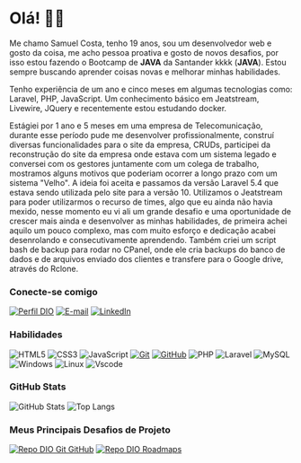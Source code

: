 # Olá! 👀👋

Me chamo Samuel Costa, tenho 19 anos, sou um desenvolvedor web e gosto da coisa, me acho pessoa proativa e gosto de novos desafios, por isso estou fazendo o Bootcamp de **JAVA** da Santander kkkk (**JAVA**). Estou sempre buscando aprender coisas novas e melhorar minhas habilidades.

Tenho experiência de um ano e cinco meses em algumas tecnologias como: Laravel, PHP, JavaScript.
Um conhecimento básico em Jeatstream, Livewire, JQuery e recentemente estou estudando docker.

Estágiei por 1 ano e 5 meses em uma empresa de Telecomunicação, durante esse período pude me desenvolver profissionalmente, construí diversas funcionalidades para o site da empresa, CRUDs, participei da reconstrução do site da empresa onde estava com um sistema legado e conversei com os gestores juntamente com um colega de trabalho, mostramos alguns motivos que poderiam ocorrer a longo prazo com um sistema "Velho". A ideia foi aceita e passamos da versão Laravel 5.4 que estava sendo utilizada pelo site para a versão 10. Utilizamos o Jeatstream para poder utilizarmos o recurso de times, algo que eu ainda não havia mexido, nesse momento eu vi ali um grande desafio e uma oportunidade de crescer mais ainda e desenvolver as minhas habilidades, de primeira achei aquilo um pouco complexo, mas com muito esforço e dedicação acabei desenrolando e consecutivamente aprendendo.
Também criei um script bash de backup para rodar no CPanel, onde ele cria backups do banco de dados e de arquivos enviado dos clientes e transfere para o Google drive, através do Rclone.

### Conecte-se comigo

[![Perfil DIO](https://img.shields.io/badge/-Meu%20Perfil%20na%20DIO-30A3DC?style=for-the-badge)](https://web.dio.me/users/dev_samuelcosta/)
[![E-mail](https://img.shields.io/badge/-Email-000?style=for-the-badge&logo=microsoft-outlook&logoColor=E94D5F)](mailto:dev.samuelcosta@gmail.com)
[![LinkedIn](https://img.shields.io/badge/-LinkedIn-000?style=for-the-badge&logo=linkedin&logoColor=30A3DC)](https://www.linkedin.com/in/antoniosamuel/)

### Habilidades

![HTML5](https://img.shields.io/badge/HTML-000?style=for-the-badge&logo=html5&logoColor=30A3DC)
![CSS3](https://img.shields.io/badge/CSS3-000?style=for-the-badge&logo=css3&logoColor=E94D5F)
![JavaScript](https://img.shields.io/badge/JavaScript-000?style=for-the-badge&logo=javascript&logoColor=30A3DC)
[![Git](https://img.shields.io/badge/Git-000?style=for-the-badge&logo=git&logoColor=E94D5F)](https://git-scm.com/doc)
[![GitHub](https://img.shields.io/badge/GitHub-000?style=for-the-badge&logo=github&logoColor=30A3DC)](https://docs.github.com/)
![PHP](https://img.shields.io/badge/PHP-000?style=for-the-badge&logo=php&logoColor=30A3DC)
![Laravel](https://img.shields.io/badge/laravel-000.svg?style=for-the-badge&logo=laravel&logoColor=30A3DC)
![MySQL](https://img.shields.io/badge/MySQL-000?style=for-the-badge&logo=mysql&logoColor=30A3DC)
![Windows](https://img.shields.io/badge/Windows-000?style=for-the-badge&logo=windows&logoColor=30A3DC)
![Linux](https://img.shields.io/badge/Linux-000?style=for-the-badge&logo=linux&logoColor=30A3DC)
![Vscode](https://img.shields.io/badge/Vscode-000?style=for-the-badge&logo=visual-studio-code&logoColor=30A3DC)

### GitHub Stats

![GitHub Stats](https://github-readme-stats.vercel.app/api?username=SamuelCostaDev&theme=transparent&bg_color=000&border_color=30A3DC&show_icons=true&icon_color=30A3DC&title_color=E94D5F&text_color=FFF)
![Top Langs](https://github-readme-stats-git-masterrstaa-rickstaa.vercel.app/api/top-langs/?username=SamuelCostaDev&layout=compact&bg_color=000&border_color=30A3DC&title_color=E94D5F&text_color=FFF)

### Meus Principais Desafios de Projeto

[![Repo DIO Git GitHub](https://github-readme-stats.vercel.app/api/pin/?username=SamuelCostaDev&repo=desafio-kidopi&bg_color=000&border_color=30A3DC&show_icons=true&icon_color=30A3DC&title_color=E94D5F&text_color=FFF)](https://github.com/SamuelCostaDev/desafio-kidopi)
[![Repo DIO Roadmaps](https://github-readme-stats.vercel.app/api/pin/?username=SamuelCostaDev&repo=Sunset-and-Sunrise&bg_color=000&border_color=30A3DC&show_icons=true&icon_color=30A3DC&title_color=E94D5F&text_color=FFF)](https://github.com/SamuelCostaDev/Sunset-and-Sunrise)

